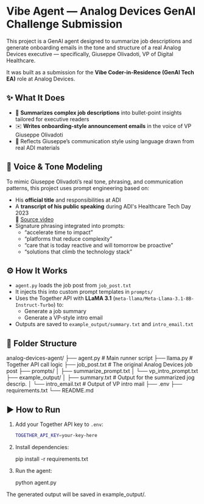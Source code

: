 # Vibe Agent — Analog Devices GenAI Challenge Submission

This project is a GenAI agent designed to summarize job descriptions and generate onboarding emails in the tone and structure of a real Analog Devices executive — specifically, Giuseppe Olivadoti, VP of Digital Healthcare.

It was built as a submission for the **Vibe Coder-in-Residence (GenAI Tech EA)** role at Analog Devices.

## ✨ What It Does

- 📄 **Summarizes complex job descriptions** into bullet-point insights tailored for executive readers
- ✉️ **Writes onboarding-style announcement emails** in the voice of VP Giuseppe Olivadoti
- 🧠 Reflects Giuseppe’s communication style using language drawn from real ADI materials

## 🧠 Voice & Tone Modeling

To mimic Giuseppe Olivadoti’s real tone, phrasing, and communication patterns, this project uses prompt engineering based on:

- His **official title** and responsibilities at ADI
- A **transcript of his public speaking** during ADI's Healthcare Tech Day 2023  
  🎥 [Source video](https://ez.analog.com/jp/webinar/c/e/525)  
- Signature phrasing integrated into prompts:
  - “accelerate time to impact”
  - “platforms that reduce complexity”
  - “care that is today reactive and will tomorrow be proactive”
  - “solutions that climb the technology stack”

## ⚙️ How It Works

- `agent.py` loads the job post from `job_post.txt`
- It injects this into custom prompt templates in `prompts/`
- Uses the Together API with **LLaMA 3.1** (`meta-llama/Meta-Llama-3.1-8B-Instruct-Turbo`) to:
  - Generate a job summary
  - Generate a VP-style intro email
- Outputs are saved to `example_output/summary.txt` and `intro_email.txt`

## 📂 Folder Structure

analog-devices-agent/
├── agent.py  # Main runner script
├── llama.py  # Together API call logic
├── job_post.txt  # The original Analog Devices job post
├── prompts/
│ ├── summarize_prompt.txt 
│ └── vp_intro_prompt.txt 
├── example_output/
│ ├── summary.txt  # Output for the summarized jog descrip.
│ └── intro_email.txt  # Output of VP intro mail
├── .env 
├── requirements.txt
└── README.md

## ▶️ How to Run

1. Add your Together API key to `.env`:
   ```bash
   TOGETHER_API_KEY=your-key-here

2. Install dependencies:

    pip install -r requirements.txt

3. Run the agent:

    python agent.py


  The generated output will be saved in example_output/.